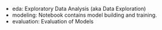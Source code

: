 - eda: Exploratory Data Analysis (aka Data Exploration)
- modeling: Notebook contains model building and training. 
- evaluation: Evaluation of Models
